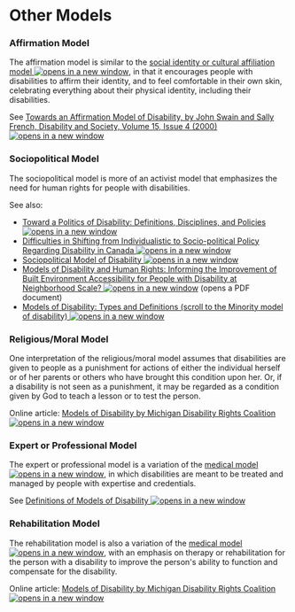 # Other Models

### Affirmation Model

The affirmation model is similar to the [social identity or cultural affiliation model ![opens in a new window](https://dequeuniversity.com/assets/images/template/courses2014/new-window.png)](https://dequeuniversity.com/class/iaap-cpacc-2.0/models-of-disability/class/iaap-cpacc/models-of-disability/social-identity-cultural-affiliation-model), in that it encourages people with disabilities to affirm their identity, and to feel comfortable in their own skin, celebrating everything about their physical identity, including their disabilities.

See [Towards an Affirmation Model of Disability, by John Swain and Sally French, Disability and Society, Volume 15, Issue 4 (2000) ![opens in a new window](https://dequeuniversity.com/assets/images/template/courses2014/new-window.png)](http://www.tandfonline.com/doi/abs/10.1080/09687590050058189)

### Sociopolitical Model

The sociopolitical model is more of an activist model that emphasizes the need for human rights for people with disabilities.

See also:

* [Toward a Politics of Disability: Definitions, Disciplines, and Policies ![opens in a new window](https://dequeuniversity.com/assets/images/template/courses2014/new-window.png)](https://www.independentliving.org/docs4/hahn2.html)
* [Difficulties in Shifting from Individualistic to Socio-political Policy Regarding Disability in Canada ![opens in a new window](https://dequeuniversity.com/assets/images/template/courses2014/new-window.png)](https://www.tandfonline.com/doi/abs/10.1080/02674649066780021?journalCode=cdso19/)
* [Sociopolitical Model of Disability ![opens in a new window](https://dequeuniversity.com/assets/images/template/courses2014/new-window.png)](http://libguides.bellevue.edu/c.php?g=148519\&p=973869)
* [Models of Disability and Human Rights: Informing the Improvement of Built Environment Accessibility for People with Disability at Neighborhood Scale? ![opens in a new window](https://dequeuniversity.com/assets/images/template/courses2014/new-window.png)](https://www.mdpi.com/2075-471X/7/1/10/pdf) (opens a PDF document)
* [Models of Disability: Types and Definitions (scroll to the Minority model of disability) ![opens in a new window](https://dequeuniversity.com/assets/images/template/courses2014/new-window.png)](https://www.disabled-world.com/definitions/disability-models.php)

### Religious/Moral Model

One interpretation of the religious/moral model assumes that disabilities are given to people as a punishment for actions of either the individual herself or of her parents or others who have brought this condition upon her. Or, if a disability is not seen as a punishment, it may be regarded as a condition given by God to teach a lesson or to test the person.

Online article: [Models of Disability by Michigan Disability Rights Coalition ![opens in a new window](https://dequeuniversity.com/assets/images/template/courses2014/new-window.png)](http://www.bahaistudies.net/neurelitism/library/models_of_disability.pdf)

### Expert or Professional Model

The expert or professional model is a variation of the [medical model ![opens in a new window](https://dequeuniversity.com/assets/images/template/courses2014/new-window.png)](medical-model.md), in which disabilities are meant to be treated and managed by people with expertise and credentials.

See [Definitions of Models of Disability ![opens in a new window](https://dequeuniversity.com/assets/images/template/courses2014/new-window.png)](http://www.disabled-world.com/definitions/disability-models.php)

### Rehabilitation Model

The rehabilitation model is also a variation of the [medical model ![opens in a new window](https://dequeuniversity.com/assets/images/template/courses2014/new-window.png)](medical-model.md), with an emphasis on therapy or rehabilitation for the person with a disability to improve the person's ability to function and compensate for the disability.

Online article: [Models of Disability by Michigan Disability Rights Coalition ![opens in a new window](https://dequeuniversity.com/assets/images/template/courses2014/new-window.png)](http://www.bahaistudies.net/neurelitism/library/models_of_disability.pdf)
